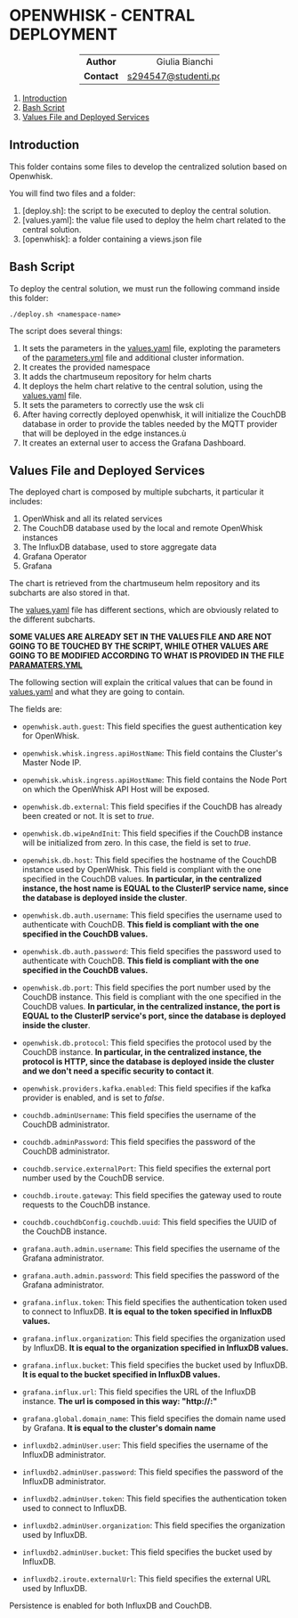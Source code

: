 # OPENWHISK -  CENTRAL DEPLOYMENT

<div style="margin-left: auto;
            margin-right: auto;
            width: 50%">

|||
|:--:|:--:|
| **Author** | Giulia Bianchi|
| **Contact** | s294547@studenti.polito.it |
</div>

1. [Introduction](#introduction)
2. [Bash Script](#bash-script)
3. [Values File and Deployed Services](#values-file-and-deployed-services)

## Introduction

This folder contains some files to develop the centralized solution based on Openwhisk.

You will find two files and a folder:
1. [deploy.sh]: the script to be executed to deploy the central solution.
2. [values.yaml]: the value file used to deploy the helm chart related to the central solution.
3. [openwhisk]: a folder containing a views.json file



## Bash Script

To deploy the central solution, we must run the following command inside this folder:

```
./deploy.sh <namespace-name>
```

The script does several things: 

1. It sets the parameters in the [values.yaml](./values.yaml) file, exploting the parameters of the [parameters.yml](./../parameters/parameters.yml) file and additional cluster information.
2. It creates the provided namespace
3. It adds the chartmuseum repository for helm charts
4. It deploys the helm chart relative to the central solution, using the [values.yaml](./values.yaml) file.
5. It sets the parameters to correctly use the wsk cli
6. After having correctly deployed openwhisk, it will initialize the CouchDB database in order to provide the tables needed by the MQTT provider that will be deployed in the edge instances.ù
7. It creates an external user to access the Grafana Dashboard.

## Values File and Deployed Services

The deployed chart is composed by multiple subcharts, it particular it includes:

1. OpenWhisk and all its related services
2. The CouchDB database used by the local and remote OpenWhisk instances
3. The InfluxDB database, used to store aggregate data
4. Grafana Operator
5. Grafana 

The chart is retrieved from the chartmuseum helm repository and its subcharts are also stored in that.

The [values.yaml](./values.yaml) file has different sections, which are obviously related to the different subcharts.

**SOME VALUES ARE ALREADY SET IN THE VALUES FILE AND ARE NOT GOING TO BE TOUCHED BY THE SCRIPT, WHILE OTHER VALUES ARE GOING TO BE MODIFIED ACCORDING TO WHAT IS PROVIDED IN THE FILE [PARAMATERS.YML](./../parameters/parameters.yml)**

The following section will explain the critical values that can be found in [values.yaml](./values.yaml) and what they are going to contain.

The fields are:

- `openwhisk.auth.guest`: This field specifies the guest authentication key for OpenWhisk.
- `openwhisk.whisk.ingress.apiHostName`: This field contains the Cluster's Master Node IP.
- `openwhisk.whisk.ingress.apiHostName`: This field contains the Node Port on which the OpenWhisk API Host will be exposed.
- `openwhisk.db.external`: This field specifies if the CouchDB has already been created or not. It is set to *true*.
- `openwhisk.db.wipeAndInit`: This field specifies if the CouchDB instance will be initialized from zero. In this case, the field is set to *true*.
- `openwhisk.db.host`: This field specifies the hostname of the CouchDB instance used by OpenWhisk. This field is compliant with the one specified in the CouchDB values. **In particular, in the centralized instance, the host name is EQUAL to the ClusterIP service name, since the database is deployed inside the cluster**.
- `openwhisk.db.auth.username`: This field specifies the username used to authenticate with CouchDB. **This field is compliant with the one specified in the CouchDB values.**
- `openwhisk.db.auth.password`: This field specifies the password used to authenticate with CouchDB. **This field is compliant with the one specified in the CouchDB values.**
- `openwhisk.db.port`: This field specifies the port number used by the CouchDB instance. This field is compliant with the one specified in the CouchDB values. **In particular, in the centralized instance, the port is EQUAL to the ClusterIP service's port, since the database is deployed inside the cluster**.
- `openwhisk.db.protocol`: This field specifies the protocol used by the CouchDB instance.  **In particular, in the centralized instance, the protocol is HTTP, since the database is deployed inside the cluster and we don't need a specific security to contact it**.
- `openwhisk.providers.kafka.enabled`: This field specifies if the kafka provider is enabled, and is set to *false*.


- `couchdb.adminUsername`: This field specifies the username of the CouchDB administrator.
- `couchdb.adminPassword`: This field specifies the password of the CouchDB administrator.
- `couchdb.service.externalPort`: This field specifies the external port number used by the CouchDB service.
- `couchdb.iroute.gateway`: This field specifies the gateway used to route requests to the CouchDB instance.
- `couchdb.couchdbConfig.couchdb.uuid`: This field specifies the UUID of the CouchDB instance.

- `grafana.auth.admin.username`: This field specifies the username of the Grafana administrator.
- `grafana.auth.admin.password`: This field specifies the password of the Grafana administrator.
- `grafana.influx.token`: This field specifies the authentication token used to connect to InfluxDB. **It is equal to the token specified in InfluxDB values.**
- `grafana.influx.organization`: This field specifies the organization used by InfluxDB. **It is equal to the organization specified in InfluxDB values.**
- `grafana.influx.bucket`: This field specifies the bucket used by InfluxDB. **It is equal to the bucket specified in InfluxDB values.**
- `grafana.influx.url`: This field specifies the URL of the InfluxDB instance. **The url is composed in this way: "http://<influxdb-clusterIp-service-name>:<InfluxDBClusterIPPort>"**
- `grafana.global.domain_name`: This field specifies the domain name used by Grafana. **It is equal to the cluster's domain name**

- `influxdb2.adminUser.user`: This field specifies the username of the InfluxDB administrator.
- `influxdb2.adminUser.password`: This field specifies the password of the InfluxDB administrator.
- `influxdb2.adminUser.token`: This field specifies the authentication token used to connect to InfluxDB.
- `influxdb2.adminUser.organization`: This field specifies the organization used by InfluxDB.
- `influxdb2.adminUser.bucket`: This field specifies the bucket used by InfluxDB.
- `influxdb2.iroute.externalUrl`: This field specifies the external URL used by InfluxDB.

Persistence is enabled for both InfluxDB and CouchDB.
